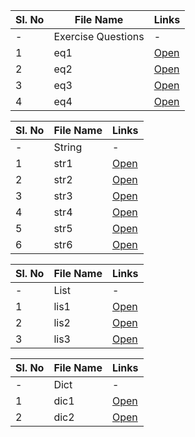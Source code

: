 | Sl. No | File Name          | Links                   |
| ------ | ------------------ | ----------------------- |
| -      | Exercise Questions | -                       |
| 1      | eq1                | [Open](./folder/eq1.py) |
| 2      | eq2                | [Open](./folder/eq2.py) |
| 3      | eq3                | [Open](./folder/eq3.py) |
| 4      | eq4                | [Open](./folder/eq4.py) |

| Sl. No | File Name | Links                    |
| ------ | --------- | ------------------------ |
| -      | String    | -                        |
| 1      | str1      | [Open](./folder/str1.md) |
| 2      | str2      | [Open](./folder/str2.py) |
| 3      | str3      | [Open](./folder/str3.py) |
| 4      | str4      | [Open](./folder/str4.py) |
| 5      | str5      | [Open](./folder/str5.py) |
| 6      | str6      | [Open](./folder/str6.py) |

| Sl. No | File Name | Links                    |
| ------ | --------- | ------------------------ |
| -      | List      | -                        |
| 1      | lis1      | [Open](./folder/lis1.md) |
| 2      | lis2      | [Open](./folder/lis2.py) |
| 3      | lis3      | [Open](./folder/lis3.py) |

| Sl. No | File Name | Links                    |
| ------ | --------- | ------------------------ |
| -      | Dict      | -                        |
| 1      | dic1      | [Open](./folder/dic1.py) |
| 2      | dic2      | [Open](./folder/dic2.py) |
